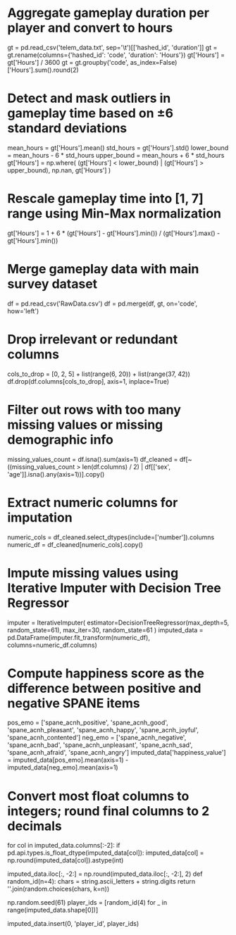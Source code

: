 # Aggregate gameplay duration per player and convert to hours
gt = pd.read_csv('telem_data.txt', sep='\t')[['hashed_id', 'duration']]
gt = gt.rename(columns={'hashed_id': 'code', 'duration': 'Hours'})
gt['Hours'] = gt['Hours'] / 3600
gt = gt.groupby('code', as_index=False)['Hours'].sum().round(2)

# Detect and mask outliers in gameplay time based on ±6 standard deviations
mean_hours = gt['Hours'].mean()
std_hours = gt['Hours'].std()
lower_bound = mean_hours - 6 * std_hours
upper_bound = mean_hours + 6 * std_hours
gt['Hours'] = np.where(
    (gt['Hours'] < lower_bound) | (gt['Hours'] > upper_bound),
    np.nan,
    gt['Hours']
)

# Rescale gameplay time into [1, 7] range using Min-Max normalization
gt['Hours'] = 1 + 6 * (gt['Hours'] - gt['Hours'].min()) / (gt['Hours'].max() - gt['Hours'].min())

# Merge gameplay data with main survey dataset
df = pd.read_csv('RawData.csv')
df = pd.merge(df, gt, on='code', how='left')

# Drop irrelevant or redundant columns
cols_to_drop = [0, 2, 5] + list(range(6, 20)) + list(range(37, 42))
df.drop(df.columns[cols_to_drop], axis=1, inplace=True)

# Filter out rows with too many missing values or missing demographic info
missing_values_count = df.isna().sum(axis=1)
df_cleaned = df[~((missing_values_count > len(df.columns) / 2) | df[['sex', 'age']].isna().any(axis=1))].copy()

# Extract numeric columns for imputation
numeric_cols = df_cleaned.select_dtypes(include=['number']).columns
numeric_df = df_cleaned[numeric_cols].copy()

# Impute missing values using Iterative Imputer with Decision Tree Regressor
imputer = IterativeImputer(
    estimator=DecisionTreeRegressor(max_depth=5, random_state=61),
    max_iter=30,
    random_state=61
)
imputed_data = pd.DataFrame(imputer.fit_transform(numeric_df), columns=numeric_df.columns)

# Compute happiness score as the difference between positive and negative SPANE items
pos_emo = ['spane_acnh_positive', 'spane_acnh_good', 'spane_acnh_pleasant', 
           'spane_acnh_happy', 'spane_acnh_joyful', 'spane_acnh_contented']
neg_emo = ['spane_acnh_negative', 'spane_acnh_bad', 'spane_acnh_unpleasant',
           'spane_acnh_sad', 'spane_acnh_afraid', 'spane_acnh_angry']
imputed_data['happiness_value'] = imputed_data[pos_emo].mean(axis=1) - imputed_data[neg_emo].mean(axis=1)

# Convert most float columns to integers; round final columns to 2 decimals
for col in imputed_data.columns[:-2]:
    if pd.api.types.is_float_dtype(imputed_data[col]):
        imputed_data[col] = np.round(imputed_data[col]).astype(int)

imputed_data.iloc[:, -2:] = np.round(imputed_data.iloc[:, -2:], 2)
def random_id(n=4):
    chars = string.ascii_letters + string.digits
    return ''.join(random.choices(chars, k=n))

np.random.seed(61)
player_ids = [random_id(4) for _ in range(imputed_data.shape[0])]

imputed_data.insert(0, 'player_id', player_ids)
